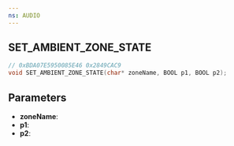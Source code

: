 ```yaml
---
ns: AUDIO
---
```

## SET_AMBIENT_ZONE_STATE

```c
// 0xBDA07E5950085E46 0x2849CAC9
void SET_AMBIENT_ZONE_STATE(char* zoneName, BOOL p1, BOOL p2);
```


## Parameters
* **zoneName**:
* **p1**: 
* **p2**: 

